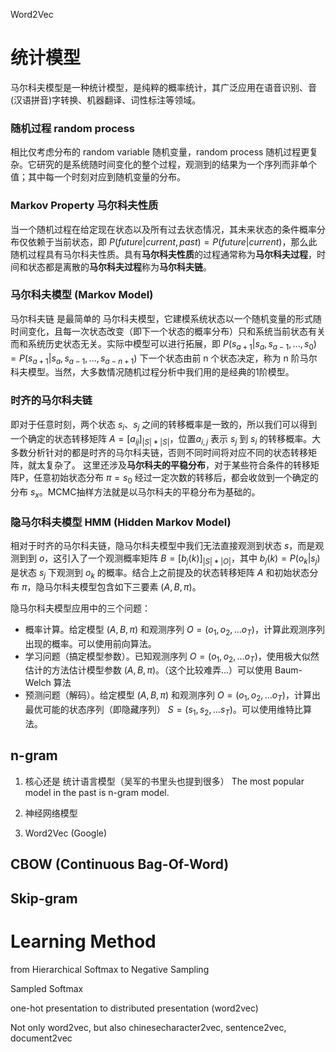 Word2Vec

# 统计模型

马尔科夫模型是一种统计模型，是纯粹的概率统计，其广泛应用在语音识别、音(汉语拼音)字转换、机器翻译、词性标注等领域。

### 随机过程 random process
相比仅考虑分布的 random variable 随机变量，random process 随机过程更复杂。它研究的是系统随时间变化的整个过程，观测到的结果为一个序列而非单个值；其中每一个时刻对应到随机变量的分布。

### Markov Property 马尔科夫性质
当一个随机过程在给定现在状态以及所有过去状态情况，其未来状态的条件概率分布仅依赖于当前状态，即 $P(future|current,past)=P(future|current)$，那么此随机过程具有马尔科夫性质。具有**马尔科夫性质**的过程通常称为**马尔科夫过程**，时间和状态都是离散的**马尔科夫过程**称为**马尔科夫链**。

### 马尔科夫模型 (Markov Model)
马尔科夫链 是最简单的 马尔科夫模型，它建模系统状态以一个随机变量的形式随时间变化，且每一次状态改变（即下一个状态的概率分布）只和系统当前状态有关而和系统历史状态无关。实际中模型可以进行拓展，即 $P(s_{a+1}|s_{a},s_{a-1},...,s_{0})=P(s_{a+1}|s_{a},s_{a-1},...,s_{a-n+1})$ 下一个状态由前 n 个状态决定，称为 n 阶马尔科夫模型。当然，大多数情况随机过程分析中我们用的是经典的1阶模型。

### 时齐的马尔科夫链
即对于任意时刻，两个状态 $s_i$、$s_j$ 之间的转移概率是一致的，所以我们可以得到一个确定的状态转移矩阵 $A=[a_{ij}]_{|S|*|S|}$，位置$a_{i,j}$ 表示 $s_j$ 到 $s_i$ 的转移概率。大多数分析针对的都是时齐的马尔科夫链，否则不同时间将对应不同的状态转移矩阵，就太复杂了。
这里还涉及**马尔科夫的平稳分布**，对于某些符合条件的转移矩阵P，任意初始状态分布 $\pi=s_0$ 经过一定次数的转移后，都会收敛到一个确定的分布 $s_x$。MCMC抽样方法就是以马尔科夫的平稳分布为基础的。

### 隐马尔科夫模型 HMM (Hidden Markov Model)
相对于时齐的马尔科夫链，隐马尔科夫模型中我们无法直接观测到状态 $s$，而是观测到到 $o$，这引入了一个观测概率矩阵 $B=[b_j(k)]_{|S|*|O|}$，其中 $b_j(k)=P(o_k|s_j)$ 是状态 $s_j$ 下观测到 $o_k$ 的概率。结合上之前提及的状态转移矩阵 $A$ 和初始状态分布 $\pi$，隐马尔科夫模型包含如下三要素 $(A,B,\pi)$。

隐马尔科夫模型应用中的三个问题：
- 概率计算。给定模型 $(A,B,\pi)$ 和观测序列 $O=(o_1,o_2,...o_T)$，计算此观测序列出现的概率。可以使用前向算法。
- 学习问题（搞定模型参数）。已知观测序列 $O=(o_1,o_2,...o_T)$，使用极大似然估计的方法估计模型参数 $(A,B,\pi)$。（这个比较难弄...）可以使用 Baum-Welch 算法
- 预测问题（解码）。给定模型 $(A,B,\pi)$ 和观测序列 $O=(o_1,o_2,...o_T)$，计算出最优可能的状态序列（即隐藏序列） $S=(s_1,s_2,...s_T)$。可以使用维特比算法。


## n-gram

1. 核心还是 统计语言模型（吴军的书里头也提到很多）
The most popular model in the past is n-gram model.



2. 神经网络模型
3. Word2Vec (Google)

## CBOW (Continuous Bag-Of-Word)


## Skip-gram


# Learning Method

from Hierarchical Softmax to Negative Sampling





Sampled Softmax




one-hot presentation to distributed presentation (word2vec)



Not only word2vec, but also chinesecharacter2vec, sentence2vec, document2vec


